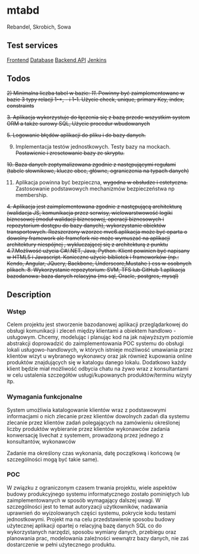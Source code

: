 # mtabd
Rebandel, Skrobich, Sowa

## Test services
[Frontend](http://vps331205.ovh.net:3000/)
[Database]()
[Backend API]()
[Jenkins]()

## Todos
~~2) Minimalna liczba tabel w bazie: *11*. Powinny być zaimplementowane w bazie 3 typy relacji 1-*, *-* i 1-1. Użycie check, unique, primary Key, index, constraints~~ 

~~3. Aplikacja wykorzystuje do łączenia się z bazą przede wszystkim system ORM a także surowy SQL, Użycie procedur wbudowanych~~  

~~5. Logowanie błędów aplikacji do pliku i do bazy danych.~~

9. Implementacja testów jednostkowych. Testy bazy na mockach. ~~Postawienie i zresetowanie bazy ze skryptu.~~ 

~~10. Baza danych zoptymalizowana zgodnie z następującymi regułami (tabele słownikowe, klucze obce, główne, ograniczenia na typach danych)~~

11. Aplikacja powinna być bezpieczna, ~~wygodna w obsłudze i estetyczna.~~ Zastosowanie podstawowych mechanizmów bezpieczeństwa np membership. 

~~4. Aplikacja jest zaimplementowana zgodnie z następującą architekturą (walidacja JS, komunikacja przez serwisy, wielowarstwowość logiki biznesowej (moduł walidacji biznesowej, operacji biznesowych i repozytorium dostępu do bazy danych), wykorzystanie obiektów transportowych. Rozszerzony wzorzec mvc6.aplikacja może być oparta o dowolny framework ale framefork nie może wymuszać na aplikacji architektury niespójnej , wykluczającej się z architekturą z punktu 4.7.Możliwość użycia C#/.NET, Java, Python. Klient powinien być napisany w HTML5 i Javascript. Konieczne użycie bibliotek i frameworków (np.: Kendo, Angular, JQuery, Backbone,  Underscore,Mustahe ) css w osobnych plikach. 8. Wykorzystanie repozytorium: SVM, TFS lub GitHub 1.aplikacja bazodanowa: baza danych relacyjna (ms sql, Oracle, postgres, mysql)~~

## Description
### Wstęp
Celem projektu jest stworzenie bazodanowej aplikacji przeglądarkowej do obsługi komunikacji i zleceń między klientami a obiektem handlowo - usługowym. Chcemy, modelując i planując kod na jak najwyższym poziomie abstrakcji doprowadzić do zaimplementowania POC systemu do obsługi lokali usługowo-handlowych, w których istnieje możliwość umawiania przez klientów wizyt u wybranego wykonawcy oraz jak również kupowania online produktów znajdujących się w katalogu danego lokalu. Dodatkowo każdy klient będzie miał możliwość odbycia chatu na żywo wraz z konsultantami w celu ustalenia szczegółów usługi/kupowanych produktów/terminu wizyty itp. 
### Wymagania funkcjonalne	
System umożliwia 
katalogowanie klientów wraz z podstawowymi informacjami o nich
zlecanie przez klientów dowolnych zadań dla systemu 
zlecanie przez klientów zadań polegających na zamówieniu określonej liczby produktów
wybieranie przez klientów wykonawców zadania
konwersację livechat z systemem, prowadzoną przez jednego z konsultantów, wykonawców

Zadanie ma określony czas wykonania, datę początkową i końcową (w szczególności mogą być takie same).
### POC
W związku z ograniczonym czasem trwania projektu, wiele aspektów budowy produkcyjnego systemu informatycznego zostało pominiętych lub zaimplementowanych w sposób wymagający dalszej uwagi. W szczególności jest to temat autoryzacji użytkowników, nadawania uprawnień do wyizolowanych części systemu, pokrycie kodu testami jednostkowymi. Projekt ma na celu przedstawienie sposobu budowy użytecznej aplikacji opartej o relacyjną bazę danych SQL co do wykorzystanych narzędzi, sposobu wymiany danych, przebiegu oraz planowania prac, modelowania zależności wewnątrz bazy danych, nie zaś dostarczenie w pełni użytecznego produktu.



